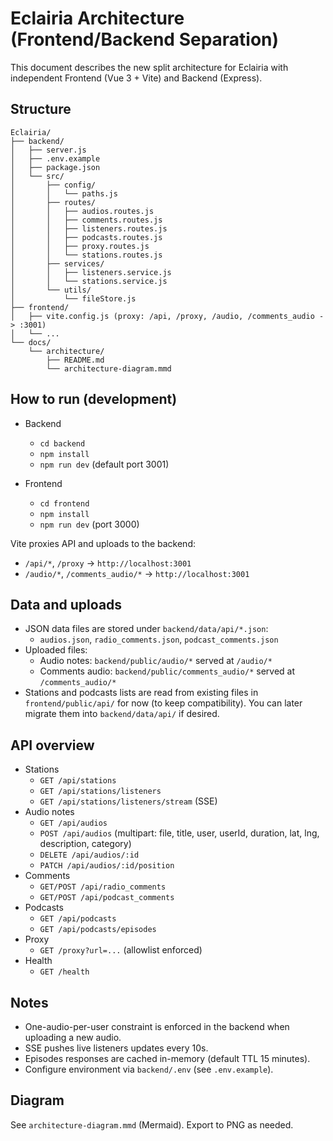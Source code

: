 # Eclairia Architecture (Frontend/Backend Separation)

This document describes the new split architecture for Eclairia with independent Frontend (Vue 3 + Vite) and Backend (Express).

## Structure

```
Eclairia/
├── backend/
│   ├── server.js
│   ├── .env.example
│   ├── package.json
│   └── src/
│       ├── config/
│       │   └── paths.js
│       ├── routes/
│       │   ├── audios.routes.js
│       │   ├── comments.routes.js
│       │   ├── listeners.routes.js
│       │   ├── podcasts.routes.js
│       │   ├── proxy.routes.js
│       │   └── stations.routes.js
│       ├── services/
│       │   ├── listeners.service.js
│       │   └── stations.service.js
│       └── utils/
│           └── fileStore.js
├── frontend/
│   ├── vite.config.js (proxy: /api, /proxy, /audio, /comments_audio -> :3001)
│   └── ...
└── docs/
    └── architecture/
        ├── README.md
        └── architecture-diagram.mmd
```

## How to run (development)

- Backend
  - `cd backend`
  - `npm install`
  - `npm run dev` (default port 3001)

- Frontend
  - `cd frontend`
  - `npm install`
  - `npm run dev` (port 3000)

Vite proxies API and uploads to the backend:
- `/api/*`, `/proxy` -> `http://localhost:3001`
- `/audio/*`, `/comments_audio/*` -> `http://localhost:3001`

## Data and uploads

- JSON data files are stored under `backend/data/api/*.json`:
  - `audios.json`, `radio_comments.json`, `podcast_comments.json`
- Uploaded files:
  - Audio notes: `backend/public/audio/*` served at `/audio/*`
  - Comments audio: `backend/public/comments_audio/*` served at `/comments_audio/*`
- Stations and podcasts lists are read from existing files in `frontend/public/api/` for now (to keep compatibility). You can later migrate them into `backend/data/api/` if desired.

## API overview

- Stations
  - `GET /api/stations`
  - `GET /api/stations/listeners`
  - `GET /api/stations/listeners/stream` (SSE)
- Audio notes
  - `GET /api/audios`
  - `POST /api/audios` (multipart: file, title, user, userId, duration, lat, lng, description, category)
  - `DELETE /api/audios/:id`
  - `PATCH /api/audios/:id/position`
- Comments
  - `GET/POST /api/radio_comments`
  - `GET/POST /api/podcast_comments`
- Podcasts
  - `GET /api/podcasts`
  - `GET /api/podcasts/episodes`
- Proxy
  - `GET /proxy?url=...` (allowlist enforced)
- Health
  - `GET /health`

## Notes

- One-audio-per-user constraint is enforced in the backend when uploading a new audio.
- SSE pushes live listeners updates every 10s.
- Episodes responses are cached in-memory (default TTL 15 minutes).
- Configure environment via `backend/.env` (see `.env.example`).

## Diagram

See `architecture-diagram.mmd` (Mermaid). Export to PNG as needed.
